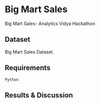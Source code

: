 # Big Mart Sales
Big Mart Sales- Analytics Vidya Hackathon

## Dataset
Big Mart Sales Dataset.

## Requirements
`Python`

## Results & Discussion
